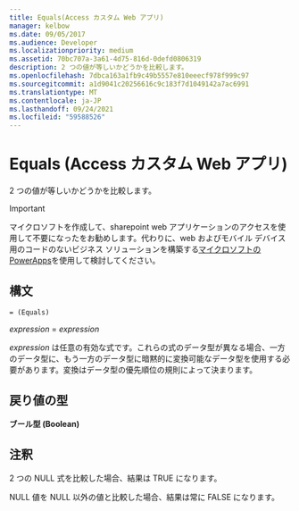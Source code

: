 ```yaml
---
title: Equals(Access カスタム Web アプリ)
manager: kelbow
ms.date: 09/05/2017
ms.audience: Developer
ms.localizationpriority: medium
ms.assetid: 70bc707a-3a61-4d75-816d-0defd0806319
description: 2 つの値が等しいかどうかを比較します。
ms.openlocfilehash: 7dbca163a1fb9c49b5557e810eeecf978f999c97
ms.sourcegitcommit: a1d9041c20256616c9c183f7d1049142a7ac6991
ms.translationtype: MT
ms.contentlocale: ja-JP
ms.lasthandoff: 09/24/2021
ms.locfileid: "59588526"
---
```

# <a name="equals-access-custom-web-app"></a>Equals (Access カスタム Web アプリ)

2 つの値が等しいかどうかを比較します。
  
> [!IMPORTANT]
> マイクロソフトを作成して、sharepoint web アプリケーションのアクセスを使用して不要になったをお勧めします。代わりに、web およびモバイル デバイス用のコードのないビジネス ソリューションを構築する[マイクロソフトの PowerApps](https://powerapps.microsoft.com/en-us/)を使用して検討してください。 
  
## <a name="syntax"></a>構文

`= (Equals)`

*expression*  =  *expression* 
  
*expression*  は任意の有効な式です。これらの式のデータ型が異なる場合、一方のデータ型に、もう一方のデータ型に暗黙的に変換可能なデータ型を使用する必要があります。変換はデータ型の優先順位の規則によって決まります。 
  
## <a name="return-type"></a>戻り値の型

**ブール型 (Boolean)**
  
## <a name="remarks"></a>注釈

2 つの NULL 式を比較した場合、結果は TRUE になります。
  
NULL 値を NULL 以外の値と比較した場合、結果は常に FALSE になります。
  

